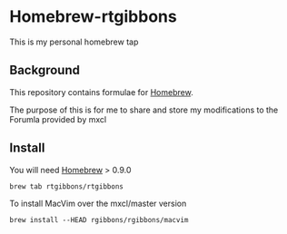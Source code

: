 # Homebrew-rtgibbons

This is my personal homebrew tap

## Background

This repository contains formulae for [Homebrew](https://github.com/mxcl/homebrew).

The purpose of this is for me to share and store my modifications to the Forumla provided by mxcl

## Install

You will need [Homebrew](https://github.com/mxcl/homebrew) > 0.9.0

    brew tab rtgibbons/rtgibbons

To install MacVim over the mxcl/master version

    brew install --HEAD rgibbons/rgibbons/macvim